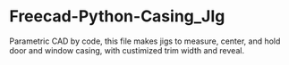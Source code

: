 # Freecad-Python-Casing_JIg
Parametric CAD by code, this file makes jigs to measure, center, and hold door and window casing, with custimized trim width and reveal.
